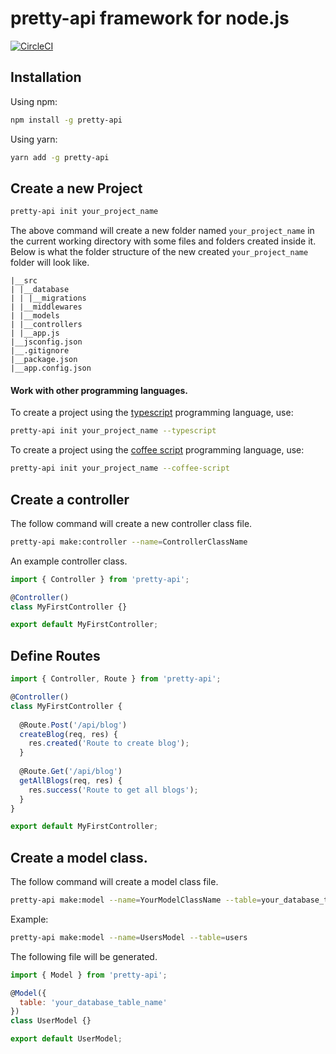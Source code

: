 # pretty-api framework for node.js

[![CircleCI](https://circleci.com/gh/danprocoder/node-api-framework.svg?style=svg)](https://circleci.com/gh/danprocoder/node-api-framework)

## Installation
Using npm:
```bash
npm install -g pretty-api
```

Using yarn:
```bash
yarn add -g pretty-api
```


## Create a new Project
```bash
pretty-api init your_project_name
```

The above command will create a new folder named `your_project_name` in the current working directory with some files and folders created inside it. Below is what the folder structure of the new created `your_project_name` folder will look like.

```text
|__src
| |__database
| | |__migrations
| |__middlewares
| |__models
| |__controllers
| |__app.js
|__jsconfig.json
|__.gitignore
|__package.json
|__app.config.json
```

#### Work with other programming languages.
To create a project using the [typescript](https://www.typescriptlang.org/) programming language, use:  
```bash
pretty-api init your_project_name --typescript
```

To create a project using the [coffee script](https://coffeescript.org/) programming language, use:  
```bash
pretty-api init your_project_name --coffee-script
```

## Create a controller
The follow command will create a new controller class file.

```bash
pretty-api make:controller --name=ControllerClassName
```

An example controller class.
```javascript
import { Controller } from 'pretty-api';

@Controller()
class MyFirstController {}

export default MyFirstController;
```


## Define Routes
```javascript
import { Controller, Route } from 'pretty-api';

@Controller()
class MyFirstController {
  
  @Route.Post('/api/blog')
  createBlog(req, res) {
    res.created('Route to create blog');
  }
  
  @Route.Get('/api/blog')
  getAllBlogs(req, res) {
    res.success('Route to get all blogs');
  }
}

export default MyFirstController;
```


## Create a model class.
The follow command will create a model class file.

```bash
pretty-api make:model --name=YourModelClassName --table=your_database_table_name
```

Example:

```bash
pretty-api make:model --name=UsersModel --table=users
```

The following file will be generated.
```javascript
import { Model } from 'pretty-api';

@Model({
  table: 'your_database_table_name'
})
class UserModel {}

export default UserModel;
```
